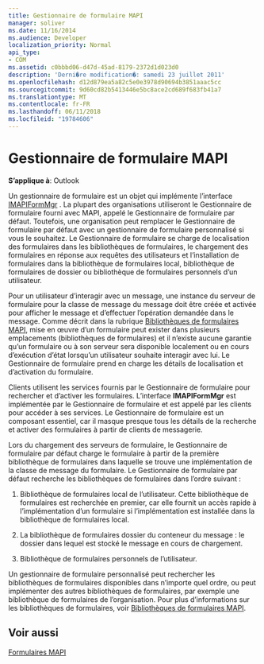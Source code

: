 ```yaml
---
title: Gestionnaire de formulaire MAPI
manager: soliver
ms.date: 11/16/2014
ms.audience: Developer
localization_priority: Normal
api_type:
- COM
ms.assetid: c0bbbd06-d47d-45ad-8179-2372d1d023d0
description: 'Derni�re modification�: samedi 23 juillet 2011'
ms.openlocfilehash: d12d879ea5a82c5e0e3978d90694b3851aaac5cc
ms.sourcegitcommit: 9d60cd82b5413446e5bc8ace2cd689f683fb41a7
ms.translationtype: MT
ms.contentlocale: fr-FR
ms.lasthandoff: 06/11/2018
ms.locfileid: "19784606"
---
```

# <a name="mapi-form-manager"></a>Gestionnaire de formulaire MAPI

  
  
**S’applique à**: Outlook 
  
Un gestionnaire de formulaire est un objet qui implémente l’interface [IMAPIFormMgr](imapiformmgriunknown.md) . La plupart des organisations utiliseront le Gestionnaire de formulaire fourni avec MAPI, appelé le Gestionnaire de formulaire par défaut. Toutefois, une organisation peut remplacer le Gestionnaire de formulaire par défaut avec un gestionnaire de formulaire personnalisé si vous le souhaitez. Le Gestionnaire de formulaire se charge de localisation des formulaires dans les bibliothèques de formulaires, le chargement des formulaires en réponse aux requêtes des utilisateurs et l’installation de formulaires dans la bibliothèque de formulaires local, bibliothèque de formulaires de dossier ou bibliothèque de formulaires personnels d’un utilisateur. 
  
Pour un utilisateur d’interagir avec un message, une instance du serveur de formulaire pour la classe de message du message doit être créée et activée pour afficher le message et d’effectuer l’opération demandée dans le message. Comme décrit dans la rubrique [Bibliothèques de formulaires MAPI](mapi-form-libraries.md), mise en œuvre d’un formulaire peut exister dans plusieurs emplacements (bibliothèques de formulaires) et il n’existe aucune garantie qu’un formulaire ou à son serveur sera disponible localement ou en cours d’exécution d’état lorsqu’un utilisateur souhaite interagir avec lui. Le Gestionnaire de formulaire prend en charge les détails de localisation et d’activation du formulaire.
  
Clients utilisent les services fournis par le Gestionnaire de formulaire pour rechercher et d’activer les formulaires. L’interface **IMAPIFormMgr** est implémentée par le Gestionnaire de formulaire et est appelé par les clients pour accéder à ses services. Le Gestionnaire de formulaire est un composant essentiel, car il masque presque tous les détails de la recherche et activer des formulaires à partir de clients de messagerie. 
  
Lors du chargement des serveurs de formulaire, le Gestionnaire de formulaire par défaut charge le formulaire à partir de la première bibliothèque de formulaires dans laquelle se trouve une implémentation de la classe de message du formulaire. Le Gestionnaire de formulaire par défaut recherche les bibliothèques de formulaires dans l’ordre suivant :
  
1. Bibliothèque de formulaires local de l’utilisateur. Cette bibliothèque de formulaires est recherchée en premier, car elle fournit un accès rapide à l’implémentation d’un formulaire si l’implémentation est installée dans la bibliothèque de formulaires local.
    
2. La bibliothèque de formulaires dossier du conteneur du message : le dossier dans lequel est stocké le message en cours de chargement.
    
3. Bibliothèque de formulaires personnels de l’utilisateur.
    
Un gestionnaire de formulaire personnalisé peut rechercher les bibliothèques de formulaires disponibles dans n’importe quel ordre, ou peut implémenter des autres bibliothèques de formulaires, par exemple une bibliothèque de formulaires de l’organisation. Pour plus d’informations sur les bibliothèques de formulaires, voir [Bibliothèques de formulaires MAPI](mapi-form-libraries.md). 
  
## <a name="see-also"></a>Voir aussi



[Formulaires MAPI](mapi-forms.md)

